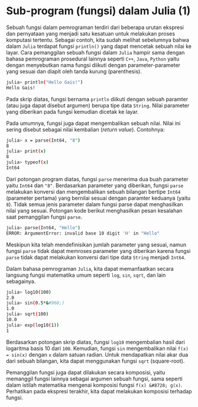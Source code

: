 # Sub-program (fungsi) dalam Julia (1)

Sebuah fungsi dalam pemrograman terdiri dari beberapa urutan ekspresi dan pernyataan yang menjadi satu kesatuan untuk melakukan proses komputasi tertentu. Sebagai contoh, kita sudah melihat sebelumnya bahwa dalam `Julia` terdapat fungsi `println()` yang dapat mencetak sebuah nilai ke layar. Cara pemanggilan sebuah fungsi dalam `Julia` hampir sama dengan bahasa pemrograman prosedural lainnya seperti `C++`, `Java`, `Python` yaitu dengan menyebutkan nama fungsi diikuti dengan parameter-parameter yang sesuai dan diapit oleh tanda kurung (parenthesis).

```bash
julia> println("Hello Gais!")
Hello Gais!
```

Pada skrip diatas, fungsi bernama `println` diikuti dengan sebuah paramter (atau juga dapat disebut argumen) berupa tipe data `String`. Nilai parameter yang diberikan pada fungsi kemudian dicetak ke layar.

Pada umumnya, fungsi juga dapat mengembalikan sebuah nilai. Nilai ini sering disebut sebagai nilai kembalian (*return value*). Contohnya:

```bash
julia> x = parse(Int64, "8")
8
julia> print(x)
8
julia> typeof(x)
Int64
```

Dari potongan program diatas, fungsi `parse` menerima dua buah parameter yaitu `Int64` dan `"8"`. Berdasarkan parameter yang diberikan, fungsi `parse` melakukan konversi dan mengembalikan sebuah bilangan bertipe `Int64` (parameter pertama) yang bernilai sesuai dengan paramter keduanya (yaitu `8`). Tidak semua jenis parameter dalam fungsi parse dapat menghasilkan nilai yang sesuai. Potongan kode berikut menghasilkan pesan kesalahan saat pemanggilan fungsi `parse`.

```bash
julia> parse(Int64, "Hello")
ERROR: ArgumentError: invalid base 10 digit 'H' in "Hello"
```

Meskipun kita telah mendefinisikan jumlah parameter yang sesuai, namun fungsi `parse` tidak dapat memroses parameter yang diberikan karena fungsi `parse` tidak dapat melakukan konversi dari tipe data `String` menjadi `Int64`.

Dalam bahasa pemrograman `Julia`, kita dapat memanfaatkan secara langsung fungsi matematika umum seperti `log`, `sin`, `sqrt`, dan lain sebagainya.

```bash
julia> log10(100)
2.0
julia> sin(0.5*&#960;)
1.0
julia> sqrt(100)
10.0
julia> exp(log10(1))
1
```

Berdasarkan potongan skrip diatas, fungsi `log10` mengembalian hasil dari logaritma basis 10 dari `100`. Kemudian, fungsi `sin` mengembalikan nilai `f(x) = sin(x)` dengan `x` dalam satuan radian. Untuk mendapatkan nilai akar dua dari sebuah bilangan, kita dapat menggunakan fungsi `sqrt` (square-root).

Pemanggilan fungsi juga dapat dilakukan secara komposisi, yaitu memanggil fungsi lainnya sebagai argumen sebuah fungsi, sama seperti dalam istilah matematika mengenai komposisi fungsi `f(x) &#8728; g(x)`. Perhatikan pada ekspresi terakhir, kita dapat melakukan komposisi terhadap fungsi.

